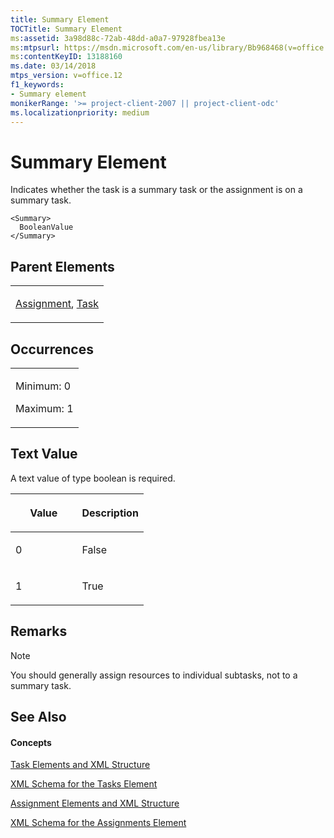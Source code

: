 ```yaml
---
title: Summary Element
TOCTitle: Summary Element
ms:assetid: 3a98d88c-72ab-48dd-a0a7-97928fbea13e
ms:mtpsurl: https://msdn.microsoft.com/en-us/library/Bb968468(v=office.12)
ms:contentKeyID: 13188160
ms.date: 03/14/2018
mtps_version: v=office.12
f1_keywords:
- Summary element
monikerRange: '>= project-client-2007 || project-client-odc'
ms.localizationpriority: medium
---
```


# Summary Element




Indicates whether the task is a summary task or the assignment is on a summary task.

    <Summary>
      BooleanValue
    </Summary>

## Parent Elements

<table>
<colgroup>
<col style="width: 100%" />
</colgroup>
<tbody>
<tr class="odd">
<td><p><a href="assignment-element.md">Assignment</a>, <a href="task-element.md">Task</a></p></td>
</tr>
</tbody>
</table>

## Occurrences

<table>
<colgroup>
<col style="width: 100%" />
</colgroup>
<tbody>
<tr class="odd">
<td><p>Minimum: 0</p>
<p>Maximum: 1</p></td>
</tr>
</tbody>
</table>

## Text Value

A text value of type boolean is required.

<table>
<colgroup>
<col style="width: 50%" />
<col style="width: 50%" />
</colgroup>
<thead>
<tr class="header">
<th><p>Value</p></th>
<th><p>Description</p></th>
</tr>
</thead>
<tbody>
<tr class="odd">
<td><p>0</p></td>
<td><p>False</p></td>
</tr>
<tr class="even">
<td><p>1</p></td>
<td><p>True</p></td>
</tr>
</tbody>
</table>

## Remarks


> [!NOTE]
> You should generally assign resources to individual subtasks, not to a summary task.


## See Also

#### Concepts

[Task Elements and XML Structure](task-elements-and-xml-structure.md)

[XML Schema for the Tasks Element](xml-schema-for-the-tasks-element.md)

[Assignment Elements and XML Structure](assignment-elements-and-xml-structure.md)

[XML Schema for the Assignments Element](xml-schema-for-the-assignments-element.md)

